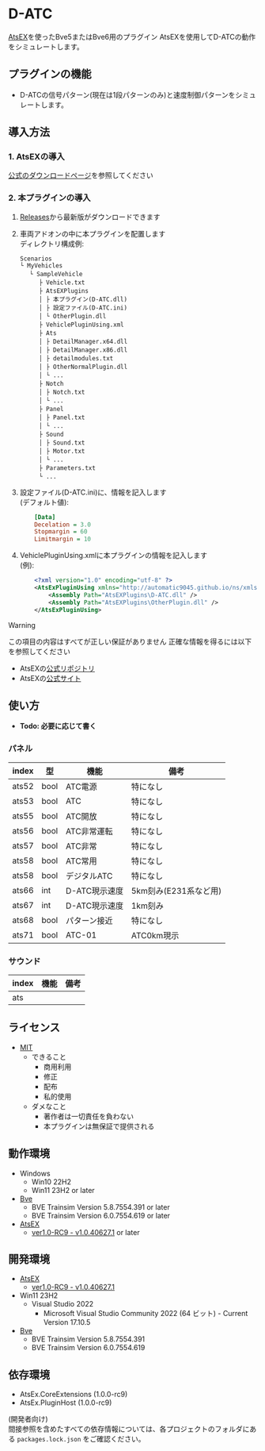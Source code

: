 # D-ATC
[AtsEX](https://github.com/automatic9045/AtsEX)を使ったBve5またはBve6用のプラグイン
AtsEXを使用してD-ATCの動作をシミュレートします。


## プラグインの機能
- D-ATCの信号パターン(現在は1段パターンのみ)と速度制御パターンをシミュレートします。


## 導入方法
### 1. AtsEXの導入
[公式のダウンロードページ](https://automatic9045.github.io/AtsEX.Docs/download/)を参照してください
### 2. 本プラグインの導入
1. [Releases](releases/)から最新版がダウンロードできます
2. 車両アドオンの中に本プラグインを配置します  
    ディレクトリ構成例: 
    ```text
    Scenarios
    └ MyVehicles
    　 └ SampleVehicle
    　 　 ├ Vehicle.txt
    　 　 ├ AtsEXPlugins
    　 　 │ ├ 本プラグイン(D-ATC.dll)
    　 　 │ ├ 設定ファイル(D-ATC.ini)
    　 　 │ └ OtherPlugin.dll
    　 　 ├ VehiclePluginUsing.xml
    　 　 ├ Ats
    　 　 │ ├ DetailManager.x64.dll
    　 　 │ ├ DetailManager.x86.dll
    　 　 │ ├ detailmodules.txt
    　 　 │ ├ OtherNormalPlugin.dll
    　 　 │ └ ...
    　 　 ├ Notch
    　 　 │ ├ Notch.txt
    　 　 │ └ ...
    　 　 ├ Panel
    　 　 │ ├ Panel.txt
    　 　 │ └ ...
    　 　 ├ Sound
    　 　 │ ├ Sound.txt
    　 　 │ ├ Motor.txt
    　 　 │ └ ...
    　 　 ├ Parameters.txt
    　 　 └ ...
    ```
3. 設定ファイル(D-ATC.ini)に、情報を記入します  
    (デフォルト値): 
    ```ini
        [Data]
        Decelation = 3.0
        Stopmargin = 60
        Limitmargin = 10
    ```

4. VehiclePluginUsing.xmlに本プラグインの情報を記入します  
   (例): 
    ```xml
        <?xml version="1.0" encoding="utf-8" ?>
        <AtsExPluginUsing xmlns="http://automatic9045.github.io/ns/xmlschemas/AtsExPluginUsingXmlSchema.xsd">
        	<Assembly Path="AtsEXPlugins\D-ATC.dll" />
        	<Assembly Path="AtsEXPlugins\OtherPlugin.dll" />
        </AtsExPluginUsing>
   ```
> [!WARNING]
> この項目の内容はすべてが正しい保証がありません
> 正確な情報を得るには以下を参照してください
> - AtsEXの[公式リポジトリ](https://github.com/automatic9045/AtsEX/)
> - AtsEXの[公式サイト](https://automatic9045.github.io/AtsEX/)


## 使い方
- **Todo: 必要に応じて書く**
### パネル
| index | 型   | 機能       | 備考               |
| ----- | ---- | ---------- | ----------------- |
| ats52 | bool | ATC電源 | 特になし |
| ats53 | bool | ATC | 特になし |
| ats55 | bool | ATC開放 | 特になし |
| ats56 | bool | ATC非常運転 | 特になし |
| ats57 | bool | ATC非常 | 特になし |
| ats58 | bool | ATC常用 | 特になし |
| ats58 | bool | デジタルATC | 特になし |
| ats66 | int  | D-ATC現示速度 | 5km刻み(E231系など用) |
| ats67 | int  | D-ATC現示速度 | 1km刻み |
| ats68 | bool | パターン接近 | 特になし |
| ats71 | bool | ATC-01 | ATC0km現示 |
### サウンド
| index | 機能        | 備考               |
| ----- | ---------- | ----------------- |
| ats |  |  |

## 

## ライセンス
- [MIT](LICENSE)
    - できること
        - 商用利用
        - 修正
        - 配布
        - 私的使用
    - ダメなこと
        - 著作者は一切責任を負わない
        - 本プラグインは無保証で提供される


## 動作環境
- Windows
    - Win10 22H2
    - Win11 23H2 or later
- [Bve](https://bvets.net/)
    - BVE Trainsim Version 5.8.7554.391 or later
    - BVE Trainsim Version 6.0.7554.619 or later
- [AtsEX](https://github.com/automatic9045/AtsEX)
    - [ver1.0-RC9 - v1.0.40627.1](https://github.com/automatic9045/AtsEX/releases/tag/v1.0.40627.1) or later


## 開発環境
- [AtsEX](https://github.com/automatic9045/AtsEX)
    - [ver1.0-RC9 - v1.0.40627.1](https://github.com/automatic9045/AtsEX/releases/tag/v1.0.40627.1)
- Win11 23H2
    - Visual Studio 2022
        - Microsoft Visual Studio Community 2022 (64 ビット) - Current Version 17.10.5
- [Bve](https://bvets.net/)
    - BVE Trainsim Version 5.8.7554.391
    - BVE Trainsim Version 6.0.7554.619


## 依存環境
- AtsEx.CoreExtensions (1.0.0-rc9)
- AtsEx.PluginHost (1.0.0-rc9)

(開発者向け)  
間接参照を含めたすべての依存情報については、各プロジェクトのフォルダにある `packages.lock.json` をご確認ください。
